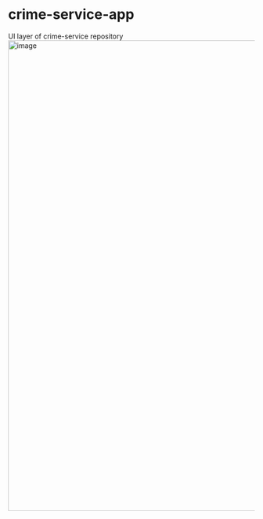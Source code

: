 # crime-service-app
UI layer of crime-service repository
<img width="959" alt="image" src="https://github.com/user-attachments/assets/cfaaebe5-351e-4eed-9b38-cf4c89d2756d">
